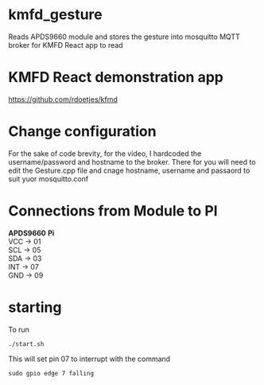 # kmfd_gesture
Reads APDS9660 module and stores the gesture into mosquitto MQTT broker for KMFD React app to read

# KMFD React demonstration app
https://github.com/rdoetjes/kfmd

# Change configuration
For the sake of code brevity, for the video, I hardcoded the username/password and hostname to the broker. There for you will need to edit the Gesture.cpp file and cnage hostname, username and passaord to suit yuor mosquitto.conf

# Connections from Module to PI
**APDS9660**    **Pi**<br/>
VCC   ->      01<br>
SCL   ->      05<br/>
SDA   ->      03<br/>
INT   ->      07<br/>
GND   ->      09<br/>

# starting
To run
```
./start.sh
```
This will set pin 07 to interrupt with the command
```
sudo gpio edge 7 falling
```
